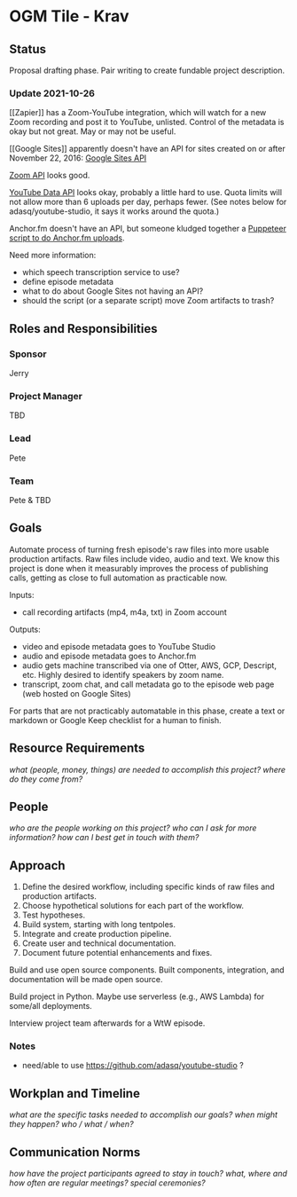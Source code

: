 # OGM Tile - Krav

## Status

Proposal drafting phase. Pair writing to create fundable project description. 

### Update 2021-10-26

[[Zapier]] has a Zoom-YouTube integration, which will watch for a new Zoom recording and post it to YouTube, unlisted.  Control of the metadata is okay but not great.  May or may not be useful.

[[Google Sites]] apparently doesn't have an API for sites created on or after November 22, 2016: [Google Sites API](https://developers.google.com/sites)

[Zoom API](https://marketplace.zoom.us/docs/api-reference/zoom-api/cloud-recording/) looks good.

[YouTube Data API](https://developers.google.com/youtube/v3) looks okay, probably a little hard to use.  Quota limits will not allow more than 6 uploads per day, perhaps fewer. (See notes below for adasq/youtube-studio, it says it works around the quota.)

Anchor.fm doesn't have an API, but someone kludged together a [Puppeteer script to do Anchor.fm uploads](https://github.com/Schrodinger-Hat/youtube-to-anchorfm/blob/main/upload-episode.js).

Need more information:

- which speech transcription service to use?
- define episode metadata
- what to do about Google Sites not having an API?
- should the script (or a separate script) move Zoom artifacts to trash?

## Roles and Responsibilities

### Sponsor

Jerry

### Project Manager

TBD 

### Lead

Pete

### Team

Pete & TBD

## Goals

Automate process of turning fresh episode's raw files into more usable production artifacts. Raw files include video, audio and text. We know this project is done when it measurably improves the process of publishing calls, getting as close to full automation as practicable now.

Inputs:

- call recording artifacts (mp4, m4a, txt) in Zoom account

Outputs:

- video and episode metadata goes to YouTube Studio
- audio and episode metadata goes to Anchor.fm
- audio gets machine transcribed via one of Otter, AWS, GCP, Descript, etc. Highly desired to identify speakers by zoom name.
- transcript, zoom chat, and call metadata go to the episode web page (web hosted on Google Sites)

For parts that are not practicably automatable in this phase, create a text or markdown or Google Keep checklist for a human to finish.

## Resource Requirements

_what (people, money, things) are needed to accomplish this project? where do they come from?_

## People

_who are the people working on this project? who can I ask for more information? how can I best get in touch with them?_

## Approach

1. Define the desired workflow, including specific kinds of raw files and production artifacts.
2. Choose hypothetical solutions for each part of the workflow.
3. Test hypotheses.
4. Build system, starting with long tentpoles.
5. Integrate and create production pipeline.
6. Create user and technical documentation.
7. Document future potential enhancements and fixes.

Build and use open source components.  Built components, integration, and documentation will be made open source.

Build project in Python.  Maybe use serverless (e.g., AWS Lambda) for some/all deployments.

Interview project team afterwards for a WtW episode.

### Notes

- need/able to use https://github.com/adasq/youtube-studio ?

## Workplan and Timeline

_what are the specific tasks needed to accomplish our goals? when might they happen? who / what / when?_

## Communication Norms

_how have the project participants agreed to stay in touch? what, where and how often are regular meetings? special ceremonies?_

